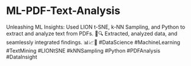 # ML-PDF-Text-Analysis
Unleashing ML Insights: Used LION t-SNE, k-NN Sampling, and Python to extract and analyze text from PDFs. 📄🔍 Extracted, analyzed data, and seamlessly integrated findings. 📊📈🔗 #DataScience #MachineLearning #TextMining #LIONtSNE #kNNSampling #Python #PDFAnalysis #DataInsight
